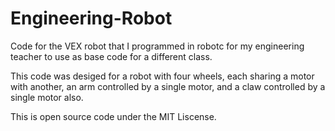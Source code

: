 Engineering-Robot
=================

Code for the VEX robot that I programmed in robotc for my engineering teacher to use as base code for a different class.

This code was desiged for a robot with four wheels, each sharing a motor with another, an arm controlled by a single motor,
and a claw controlled by a single motor also.

This is open source code under the MIT Liscense.
